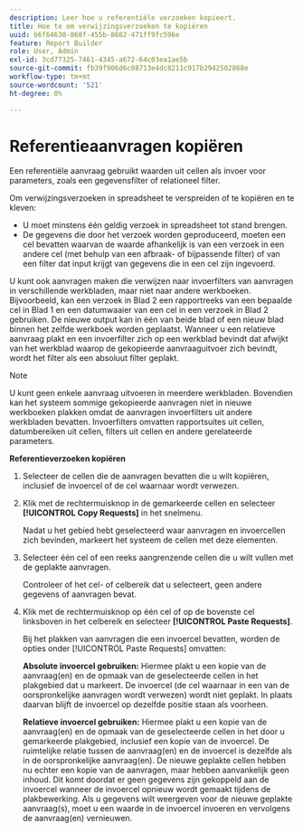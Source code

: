 ```yaml
---
description: Leer hoe u referentiële verzoeken kopieert.
title: Hoe te om verwijzingsverzoeken te kopiëren
uuid: b6f64630-868f-455b-8682-471ff9fc596e
feature: Report Builder
role: User, Admin
exl-id: 3cd77325-7461-4345-a672-64c03ea1ae5b
source-git-commit: fb39f906d6c08713e4dc8211c917b2942502868e
workflow-type: tm+mt
source-wordcount: '521'
ht-degree: 0%

---
```


# Referentieaanvragen kopiëren

Een referentiële aanvraag gebruikt waarden uit cellen als invoer voor parameters, zoals een gegevensfilter of relationeel filter.

Om verwijzingsverzoeken in spreadsheet te verspreiden of te kopiëren en te kleven:
* U moet minstens één geldig verzoek in spreadsheet tot stand brengen.
* De gegevens die door het verzoek worden geproduceerd, moeten een cel bevatten waarvan de waarde afhankelijk is van een verzoek in een andere cel (met behulp van een afbraak- of bijpassende filter) of van een filter dat input krijgt van gegevens die in een cel zijn ingevoerd.

U kunt ook aanvragen maken die verwijzen naar invoerfilters van aanvragen in verschillende werkbladen, maar niet naar andere werkboeken. Bijvoorbeeld, kan een verzoek in Blad 2 een rapportreeks van een bepaalde cel in Blad 1 en een datumwaaier van een cel in een verzoek in Blad 2 gebruiken. De nieuwe output kan in één van beide blad of een nieuw blad binnen het zelfde werkboek worden geplaatst. Wanneer u een relatieve aanvraag plakt en een invoerfilter zich op een werkblad bevindt dat afwijkt van het werkblad waarop de gekopieerde aanvraaguitvoer zich bevindt, wordt het filter als een absoluut filter geplakt.

>[!NOTE]
>
>U kunt geen enkele aanvraag uitvoeren in meerdere werkbladen. Bovendien kan het systeem sommige gekopieerde aanvragen niet in nieuwe werkboeken plakken omdat de aanvragen invoerfilters uit andere werkbladen bevatten. Invoerfilters omvatten rapportsuites uit cellen, datumbereiken uit cellen, filters uit cellen en andere gerelateerde parameters.

**Referentieverzoeken kopiëren**

1. Selecteer de cellen die de aanvragen bevatten die u wilt kopiëren, inclusief de invoercel of de cel waarnaar wordt verwezen.
1. Klik met de rechtermuisknop in de gemarkeerde cellen en selecteer **[!UICONTROL Copy Requests]** in het snelmenu.

   Nadat u het gebied hebt geselecteerd waar aanvragen en invoercellen zich bevinden, markeert het systeem de cellen met deze elementen.
1. Selecteer één cel of een reeks aangrenzende cellen die u wilt vullen met de geplakte aanvragen.

   Controleer of het cel- of celbereik dat u selecteert, geen andere gegevens of aanvragen bevat.
1. Klik met de rechtermuisknop op één cel of op de bovenste cel linksboven in het celbereik en selecteer **[!UICONTROL Paste Requests]**.

   Bij het plakken van aanvragen die een invoercel bevatten, worden de opties onder [!UICONTROL Paste Requests] omvatten:

   **Absolute invoercel gebruiken:** Hiermee plakt u een kopie van de aanvraag(en) en de opmaak van de geselecteerde cellen in het plakgebied dat u markeert. De invoercel (de cel waarnaar in een van de oorspronkelijke aanvragen wordt verwezen) wordt niet geplakt. In plaats daarvan blijft de invoercel op dezelfde positie staan als voorheen.

   **Relatieve invoercel gebruiken:** Hiermee plakt u een kopie van de aanvraag(en) en de opmaak van de geselecteerde cellen in het door u gemarkeerde plakgebied, inclusief een kopie van de invoercel. De ruimtelijke relatie tussen de aanvraag(en) en de invoercel is dezelfde als in de oorspronkelijke aanvraag(en). De nieuwe geplakte cellen hebben nu echter een kopie van de aanvragen, maar hebben aanvankelijk geen inhoud. Dit komt doordat er geen gegevens zijn gekoppeld aan de invoercel wanneer de invoercel opnieuw wordt gemaakt tijdens de plakbewerking. Als u gegevens wilt weergeven voor de nieuwe geplakte aanvraag(s), moet u een waarde in de invoercel invoeren en vervolgens de aanvraag(en) vernieuwen.

